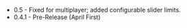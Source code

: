 * 0.5 - Fixed for multiplayer; added configurable slider limits.
* 0.4.1 - Pre-Release (April First)
